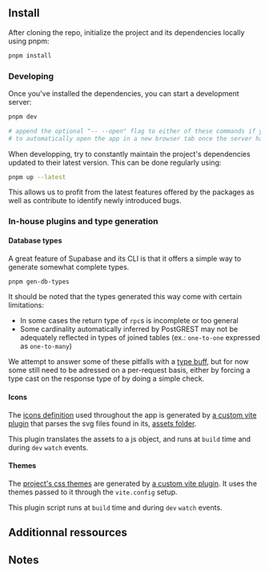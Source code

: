 ## Install

After cloning the repo, initialize the project and its dependencies locally using pnpm:

```sh
pnpm install
```

### Developing

Once you've installed the dependencies, you can start a development server:

```sh
pnpm dev

# append the optional "-- --open" flag to either of these commands if you want
# to automatically open the app in a new browser tab once the server has started
```

When developping, try to constantly maintain the project's dependencies updated to their latest
version. This can be done regularly using:

```sh
pnpm up --latest
```

This allows us to profit from the latest features offered by the packages as well as contribute to
identify newly introduced bugs.

### In-house plugins and type generation

#### Database types

A great feature of Supabase and its CLI is that it offers a simple way to generate somewhat complete
types.

```sh
pnpm gen-db-types
```

It should be noted that the types generated this way come with certain limitations:

- In some cases the return type of `rpc`s is incomplete or too general
- Some cardinality automatically inferred by PostGREST may not be adequately reflected in types of
  joined tables (ex.: `one-to-one` expressed as `one-to-many`)

We attempt to answer some of these pitfalls with a [type buff](src/lib/types/databaseBuff.ts), but
for now some still need to be adressed on a per-request basis, either by forcing a type cast on the
response type of by doing a simple check.

#### Icons

The [icons definition](src/lib/utils/icons/icons.ts) used throughout the app is generated by
[a custom vite plugin](src/lib/plugins/icons/index.ts) that parses the svg files found in its,
[assets folder](src/lib/plugins/icons/assets).

This plugin translates the assets to a js object, and runs at `build` time and during `dev` `watch`
events.

#### Themes

The [project's css themes](src/styles/themes.css) are generated by
[a custom vite plugin](src/lib/plugins/themes/index.ts). It uses the themes passed to it through the
`vite.config` setup.

This plugin script runs at `build` time and during `dev` `watch` events.

## Additionnal ressources

## Notes

